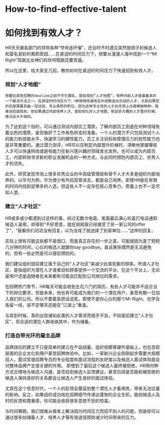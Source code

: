 # How-to-find-effective-talent

   #  如何找到有效人才？

  HR天天被各部门的领导各种“夺命连环催”，还会时不时遇见突然放鸽子的候选人和莫名其妙的离职原因……在紧迫的时间压力下，想要从漫漫人海中找到一个“Mr Right”简直比女神们的坎坷情路还要苦逼。

   所以在这里，给大家支几招，教你如何在紧迫的时间压力下快速招到有效人才。

###   规划“人才地图”

    想要在紧急招聘的dealine之前不手忙脚乱，提前规划“人才地图”，培养内部人才是最基本的一个解决方法之一。在紧促的时间压力下，HR很难快速地在外部甄选出合适的人才，尤其如果招的还是需要具备一定经验、专业素质的职位。因为这种专业性的人才在市场上也是稀缺物种，很难说招就找到。但如果通过内部培养人才、提前规化好人才地图，制定好大概的人才晋升阶梯，情况会大不相同。

   为了达到这个目的，可以通过测试内部员工潜质，了解内部员工到底在何种领域有着出色的潜质，是否做好了工作角色转变的准备。一个人的潜力不只包括测试个人的能力和技能水平、快速学习的硬性能力，员工关注目标和管理压力的软性能力也是非常重要的。通过潜力测评，HR可以在制定内部晋升阶梯时，清晰地掌握哪些人才可以快速转岗或是有能力在新兴感兴趣的领域发光发热，也可以成为内部员工、内部转岗寻求新的职业发展机会的一种方式。与此同时预防内部员工、优秀人才的流失。

   此外，研究发现市场上很多优秀企业的中高级管理层和骨干人才大多是组织内部培养的。以华为为例，华为很少有外招高管进去，都是自己培养。即使HR能在有限的时间内找到足够多的人选，但这些人不一定存在核心竞争力，质量上也不一定尽如人意。

###   建立“人才社区”

HR或多或少都遇到过这样的事，经过无数次电面、笔面最后满心欢喜打电话通知候选人录用，却得到“不好意思，就在刚刚我已经接受了另一家公司的offer了”，“我看你们迟迟没有回复，以为没戏了就选择了别家单位……”这样的回复。

实际上很有可能这些都不是借口，而是真正存在的一步之差。可能就因为差了短短几分钟的时间，心仪的候选人就跟你say goodbye。虽说某些偶然是无法避免的，但有一些必然是可以提前预防的。

我们建议组织提前建立属于自己的“人才社区”来减少此类现象的频率。所谓人才社区，是指组织为潜在人才或者目标顾客提供一个交流的平台，在这个平台上，无论是用户还是追随者在未来都有可能会匹配到公司岗位的需求。

在招聘热门季节，HR每天可能会收到五花八门的简历，有些人才可能并不适合当下的岗位要求，但是未来，他也有可能成为我们的一个潜在用户，甚至有朝一日加入我们的公司。所以不要着急把话说死，即使不是你心仪的那个Mr Right，也学会各留一线，说不定哪天还能在“江湖上”重逢。

与其到时候，真的出现诸如此类的人才需求而措手不及，不如提前建立“人才社区”，将合适的潜在人群收纳其中，作为储备。

###  打造自带光环的雇主品牌

   品牌效应的建立不只是简单的建立在产品销量、组织规模等硬件基础上，也包含软层面的企业文化和用户甚至招聘体验中。比如，一家新兴企业刚刚起步需要大规模招人，面试官或招聘专员的专业程度和面试流程的友好度以及候选人面试体验就会对整体品牌产生很关键的作用。
   即使到了最后这个候选人最终被拒绝，HR用何种方式合理地与候选人沟通，是否给到候选人反馈建议，甚至后续是否能和被拒绝的候选人保持良好的关系都会让候选人产生良好的面试体验。

尤其在这个信息时代，一个人的反馈会蔓延到整个潜在人才备用库，带来无法估量的影响。反之，如果组织成功地在招聘细节传递出蓬勃的企业生机，能给候选人及时的反馈和尊重感，你可能会收获很多意想不到的惊喜。

与时间赛跑，我们很难从根本上解决因为时间压力而招不到人的问题，但是却可以通过很多如储备人才、培养人才等有效途径预防减少时间带来的压力。
